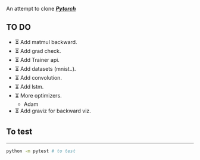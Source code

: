 An attempt to clone [***Pytorch***](https://github.com/pytorch/pytorch)

## TO DO
- ⏳ Add matmul backward.
- ⏳ Add grad check.
- ⏳ Add Trainer api.
- ⏳ Add datasets (mnist..).
- ⏳ Add convolution.
- ⏳ Add lstm.
- ⏳ More optimizers.
    - Adam
- ⏳ Add graviz for backward viz.


## To test
--------
```bash
python -m pytest # to test 
```